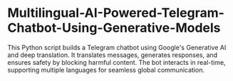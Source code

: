 # Multilingual-AI-Powered-Telegram-Chatbot-Using-Generative-Models
This Python script builds a Telegram chatbot using Google's Generative AI and deep translation. It translates messages, generates responses, and ensures safety by blocking harmful content. The bot interacts in real-time, supporting multiple languages for seamless global communication.
